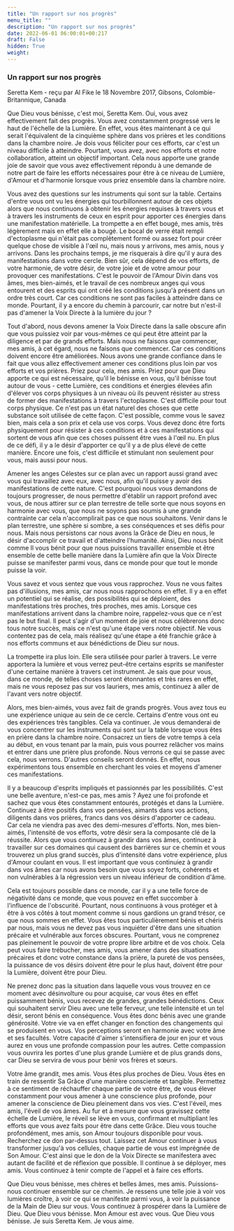 ```yaml
---
title: "Un rapport sur nos progrès"
menu_title: ""
description: "Un rapport sur nos progrès"
date: 2022-06-01 06:00:01+00:217
draft: False
hidden: True
weight:
---
```

### Un rapport sur nos progrès

Seretta Kem - reçu par Al Fike le 18 Novembre 2017, Gibsons, Colombie-Britannique, Canada

Que Dieu vous bénisse, c'est moi, Seretta Kem. Oui, vous avez effectivement fait des progrès. Vous avez constamment progressé vers le haut de l'échelle de la Lumière. En effet, vous êtes maintenant à ce qui serait l'équivalent de la cinquième sphère dans vos prières et les conditions dans la chambre noire. Je dois vous féliciter pour ces efforts, car c'est un niveau difficile à atteindre. Pourtant, vous avez, avec nos efforts et notre collaboration, atteint un objectif important. Cela nous apporte une grande joie de savoir que vous avez effectivement répondu à une demande de notre part de faire les efforts nécessaires pour être à ce niveau de Lumière, d'Amour et d'harmonie lorsque vous priez ensemble dans la chambre noire.

Vous avez des questions sur les instruments qui sont sur la table. Certains d'entre vous ont vu les énergies qui tourbillonnent autour de ces objets alors que nous continuons à obtenir les énergies requises à travers vous et à travers les instruments de ceux en esprit pour apporter ces énergies dans une manifestation matérielle. La trompette a en effet bougé, mes amis, très légèrement mais en effet elle a bougé. Le bocal de verre était rempli d'ectoplasme qui n'était pas complètement formé ou assez fort pour créer quelque chose de visible à l'œil nu, mais nous y arrivons, mes amis, nous y arrivons. Dans les prochains temps, je me risquerais à dire qu'il y aura des manifestations dans votre cercle. Bien sûr, cela dépend de vos efforts, de votre harmonie, de votre désir, de votre joie et de votre amour pour provoquer ces manifestations. C'est le pouvoir de l'Amour Divin dans vos âmes, mes bien-aimés, et le travail de ces nombreux anges qui vous entourent et des esprits qui ont créé les conditions jusqu'à présent dans un ordre très court. Car ces conditions ne sont pas faciles à atteindre dans ce monde. Pourtant, il y a encore du chemin à parcourir, car notre but n'est-il pas d'amener la Voix Directe à la lumière du jour ?

Tout d'abord, nous devons amener la Voix Directe dans la salle obscure afin que vous puissiez voir par vous-mêmes ce qui peut être atteint par la diligence et par de grands efforts. Mais nous ne faisons que commencer, mes amis, à cet égard, nous ne faisons que commencer. Car ces conditions doivent encore être améliorées. Nous avons une grande confiance dans le fait que vous allez effectivement amener ces conditions plus loin par vos efforts et vos prières. Priez pour cela, mes amis. Priez pour que Dieu apporte ce qui est nécessaire, qu'il le bénisse en vous, qu'il bénisse tout autour de vous - cette Lumière, ces conditions et énergies élevées afin d'élever vos corps physiques à un niveau où ils peuvent résister au stress de former des manifestations à travers l'ectoplasme. C'est difficile pour tout corps physique. Ce n'est pas un état naturel des choses que cette substance soit utilisée de cette façon. C'est possible, comme vous le savez bien, mais cela a son prix et cela use vos corps. Vous devez donc être forts physiquement pour résister à ces conditions et à ces manifestations qui sortent de vous afin que ces choses puissent être vues à l'œil nu. En plus de ce défi, il y a le désir d'apporter ce qu'il y a de plus élevé de cette manière. Encore une fois, c'est difficile et stimulant non seulement pour vous, mais aussi pour nous.

Amener les anges Célestes sur ce plan avec un rapport aussi grand avec vous qui travaillez avec eux, avec nous, afin qu'il puisse y avoir des manifestations de cette nature. C'est pourquoi nous vous demandons de toujours progresser, de nous permettre d'établir un rapport profond avec vous, de nous attirer sur ce plan terrestre de telle sorte que nous soyons en harmonie avec vous, que nous ne soyons pas soumis à une grande contrainte car cela n'accomplirait pas ce que nous souhaitons. Venir dans le plan terrestre, une sphère si sombre, a ses conséquences et ses défis pour nous. Mais nous persistons car nous avons la Grâce de Dieu en nous, le désir d'accomplir ce travail et d'atteindre l'humanité. Ainsi, Dieu nous bénit comme Il vous bénit pour que nous puissions travailler ensemble et être ensemble de cette belle manière dans la Lumière afin que la Voix Directe puisse se manifester parmi vous, dans ce monde pour que tout le monde puisse la voir.

Vous savez et vous sentez que vous vous rapprochez. Vous ne vous faites pas d'illusions, mes amis, car nous nous rapprochons en effet. Il y a en effet un potentiel qui se réalise, des possibilités qui se déploient, des manifestations très proches, très proches, mes amis. Lorsque ces manifestations arrivent dans la chambre noire, rappelez-vous que ce n'est pas le but final. Il peut s'agir d'un moment de joie et nous célébrerons donc tous notre succès, mais ce n'est qu'une étape vers notre objectif. Ne vous contentez pas de cela, mais réalisez qu'une étape a été franchie grâce à nos efforts communs et aux bénédictions de Dieu sur nous.

La trompette ira plus loin. Elle sera utilisée pour parler à travers. Le verre apportera la lumière et vous verrez peut-être certains esprits se manifester d'une certaine manière à travers cet instrument. Je sais que pour vous, dans ce monde, de telles choses seront étonnantes et très rares en effet, mais ne vous reposez pas sur vos lauriers, mes amis, continuez à aller de l'avant vers notre objectif.

Alors, mes bien-aimés, vous avez fait de grands progrès. Vous avez tous eu une expérience unique au sein de ce cercle. Certains d'entre vous ont eu des expériences très tangibles. Cela va continuer. Je vous demanderai de vous concentrer sur les instruments qui sont sur la table lorsque vous êtes en prière dans la chambre noire. Consacrez un tiers de votre temps à cela au début, en vous tenant par la main, puis vous pourrez relâcher vos mains et entrer dans une prière plus profonde. Nous verrons ce qui se passe avec cela, nous verrons. D'autres conseils seront donnés. En effet, nous expérimentons tous ensemble en cherchant les voies et moyens d'amener ces manifestations.

Il y a beaucoup d'esprits impliqués et passionnés par les possibilités. C'est une belle aventure, n'est-ce pas, mes amis ? Ayez une foi profonde et sachez que vous êtes constamment entourés, protégés et dans la Lumière. Continuez à être positifs dans vos pensées, aimants dans vos actions, diligents dans vos prières, francs dans vos désirs d'apporter ce cadeau. Car cela ne viendra pas avec des demi-mesures d'efforts. Non, mes bien-aimés, l'intensité de vos efforts, votre désir sera la composante clé de la réussite. Alors que vous continuez à grandir dans vos âmes, continuez à travailler sur ces domaines qui causent des barrières sur ce chemin et vous trouverez un plus grand succès, plus d'intensité dans votre expérience, plus d'Amour coulant en vous. Il est important que vous continuiez à grandir dans vos âmes car nous avons besoin que vous soyez forts, cohérents et non vulnérables à la régression vers un niveau inférieur de condition d'âme. 

Cela est toujours possible dans ce monde, car il y a une telle force de négativité dans ce monde, que vous pouvez en effet succomber à l'influence de l'obscurité. Pourtant, nous continuons à vous protéger et à être à vos côtés à tout moment comme si nous gardions un grand trésor, ce que nous sommes en effet. Vous êtes tous particulièrement bénis et chéris par nous, mais vous ne devez pas vous inquiéter d'être dans une situation précaire et vulnérable aux forces obscures. Pourtant, vous ne comprenez pas pleinement le pouvoir de votre propre libre arbitre et de vos choix. Cela peut vous faire trébucher, mes amis, vous amener dans des situations précaires et donc votre constance dans la prière, la pureté de vos pensées, la puissance de vos désirs doivent être pour le plus haut, doivent être pour la Lumière, doivent être pour Dieu.

Ne prenez donc pas la situation dans laquelle vous vous trouvez en ce moment avec désinvolture ou pour acquise, car vous êtes en effet puissamment bénis, vous recevez de grandes, grandes bénédictions. Ceux qui souhaitent servir Dieu avec une telle ferveur, une telle intensité et un tel désir, seront bénis en conséquence. Vous êtes donc bénis avec une grande générosité. Votre vie va en effet changer en fonction des changements qui se produisent en vous. Vos perceptions seront en harmonie avec votre âme et ses facultés. Votre capacité d'aimer s'intensifiera de jour en jour et vous aurez en vous une profonde compassion pour les autres. Cette compassion vous ouvrira les portes d'une plus grande Lumière et de plus grands dons, car Dieu se servira de vous pour bénir vos frères et sœurs.

Votre âme grandit, mes amis. Vous êtes plus proches de Dieu. Vous êtes en train de ressentir Sa Grâce d'une manière consciente et tangible. Permettez à ce sentiment de réchauffer chaque partie de votre être, de vous élever constamment pour vous amener à une conscience plus profonde, pour amener la conscience de Dieu pleinement dans vos vies. C'est l'éveil, mes amis, l'éveil de vos âmes. Au fur et à mesure que vous gravissez cette échelle de Lumière, le réveil se lève en vous, confirmant et multipliant les efforts que vous avez faits pour être dans cette Grâce. Dieu vous touche profondément, mes amis, son Amour toujours disponible pour vous. Recherchez ce don par-dessus tout. Laissez cet Amour continuer à vous transformer jusqu'à vos cellules, chaque partie de vous est imprégnée de Son Amour. C'est ainsi que le don de la Voix Directe se manifestera avec autant de facilité et de réflexion que possible. Il continue à se déployer, mes amis. Vous continuez à tenir compte de l'appel et à faire ces efforts.

Que Dieu vous bénisse, mes chères et belles âmes, mes amis. Puissions-nous continuer ensemble sur ce chemin. Je ressens une telle joie à voir vos lumières croître, à voir ce qui se manifeste parmi vous, à voir la puissance de la Main de Dieu sur vous. Vous continuez à prospérer dans la Lumière de Dieu. Que Dieu vous bénisse. Mon Amour est avec vous. Que Dieu vous bénisse. Je suis Seretta Kem. Je vous aime.

